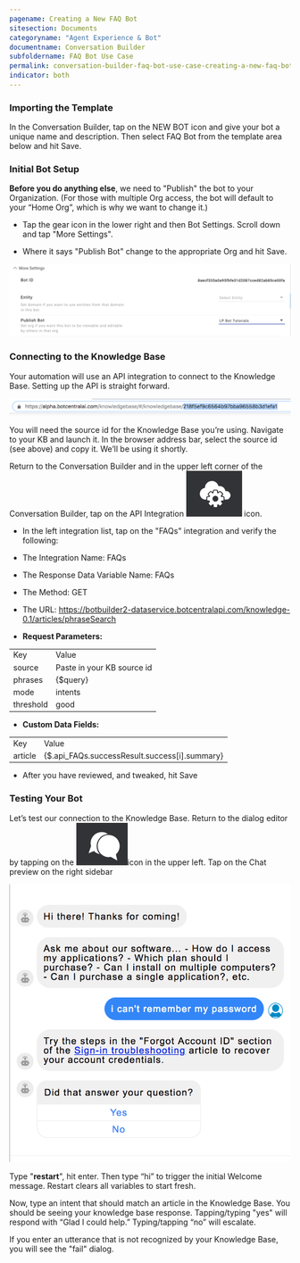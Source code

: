 ```yaml
---
pagename: Creating a New FAQ Bot
sitesection: Documents
categoryname: "Agent Experience & Bot"
documentname: Conversation Builder
subfoldername: FAQ Bot Use Case
permalink: conversation-builder-faq-bot-use-case-creating-a-new-faq-bot.html
indicator: both
---
```


### Importing the Template

In the Conversation Builder, tap on the NEW BOT icon and give your bot a unique name and description. Then select FAQ Bot from the template area below and hit Save.

### Initial Bot Setup

**Before you do anything else**, we need to "Publish" the bot to your Organization. (For those with multiple Org access, the bot will default to your “Home Org”, which is why we want to change it.)

* Tap the gear icon in the lower right and then Bot Settings. Scroll down and tap "More Settings".

* Where it says "Publish Bot" change to the appropriate Org and hit Save.

![image alt text](img/faqbot/image_12.png)

### Connecting to the Knowledge Base

Your automation will use an API integration to connect to the Knowledge Base. Setting up the API is straight forward.

![image alt text](img/faqbot/image_13.png)

You will need the source id for the Knowledge Base you’re using. Navigate to your KB and launch it. In the browser address bar, select the source id (see above) and copy it. We’ll be using it shortly.

Return to the Conversation Builder and in the upper left corner of the Conversation Builder, tap on the API Integration ![image alt text](img/faqbot/image_14.png) icon.

* In the left integration list, tap on the "FAQs" integration and verify the following:

* The Integration Name: FAQs

* The Response Data Variable Name: FAQs

* The Method: GET

* The URL: https://botbuilder2-dataservice.botcentralapi.com/knowledge-0.1/articles/phraseSearch

* **Request Parameters:**



<table>
  <tr>
    <td>Key</td>
    <td>Value</td>
  </tr>
  <tr>
    <td>source</td>
    <td>Paste in your KB source id</td>
  </tr>
  <tr>
    <td>phrases</td>
    <td>{$query}</td>
  </tr>
  <tr>
    <td>mode</td>
    <td>intents</td>
  </tr>
  <tr>
    <td>threshold</td>
    <td>good</td>
  </tr>
</table>


* **Custom Data Fields:**

<table>
  <tr>
    <td>Key</td>
    <td>Value</td>
  </tr>
  <tr>
    <td>article</td>
    <td>{$.api_FAQs.successResult.success[i].summary}</td>
  </tr>
</table>


* After you have reviewed, and tweaked, hit Save

### Testing Your Bot

Let’s test our connection to the Knowledge Base. Return to the dialog editor by tapping on the ![image alt text](img/faqbot/image_15.png)icon in the upper left. Tap on the Chat preview on the right sidebar

![image alt text](img/faqbot/image_16.png)

Type "**restart**", hit enter. Then type “hi” to trigger the initial Welcome message. Restart clears all variables to start fresh.

Now, type an intent that should match an article in the Knowledge Base. You should be seeing your knowledge base response. Tapping/typing "yes" will respond with “Glad I could help.” Typing/tapping “no” will escalate.

If you enter an utterance that is not recognized by your Knowledge Base, you will see the "fail" dialog.
